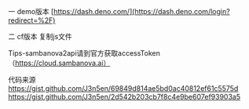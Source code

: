 一 demo版本
[https://dash.deno.com/](https://dash.deno.com/login?redirect=%2F)



二 cf版本
复制js文件


Tips-sambanova2api请到官方获取accessToken（https://cloud.sambanova.ai）



代码来源
https://gist.github.com/J3n5en/69849d814ae5bd0ac40812ef61c5575d
https://gist.github.com/J3n5en/2d542b203cb7f8c4e9be607ef93903a5
